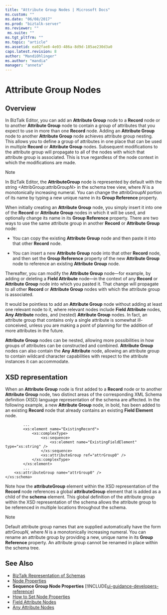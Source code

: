 ```yaml
---
title: "Attribute Group Nodes | Microsoft Docs"
ms.custom: ""
ms.date: "06/08/2017"
ms.prod: "biztalk-server"
ms.reviewer: ""
 ms.suite: ""
ms.tgt_pltfrm: ""
ms.topic: "article"
ms.assetid: ea02fae8-4e03-486a-8d9d-185ae230d3a0
caps.latest.revision: 8
author: "MandiOhlinger"
ms.author: "mandia"
manager: "anneta"
---
```

# Attribute Group Nodes

## Overview
In BizTalk Editor, you can add an **Attribute Group** node to a **Record** node or to another **Attribute Group** node to contain a group of attributes that you expect to use in more than one **Record** node. Adding an **Attribute Group** node to another **Attribute Group** node achieves attribute group nesting. This allows you to define a group of attributes in one place that can be used in multiple **Record** or **Attribute Group** nodes. Subsequent modifications to the attribute group will propagate to all of the nodes with which that attribute group is associated. This is true regardless of the node context in which the modifications are made.  
  
> [!NOTE]
>  In BizTalk Editor, the **AttributeGroup** node is represented by default with the string \<AttribGroup:attribGroup*N*> in the schema tree view, where *N* is a monotonically increasing numeral. You can change the attribGroup*N* portion of its name by typing a new unique name in its **Group Reference** property.  
  
 When initially creating an **Attribute Group** node, you simply insert it into one of the **Record** or **Attribute Group** nodes in which it will be used, and optionally change its name in its **Group Reference** property. There are two ways to use the same attribute group in another **Record** or **Attribute Group** node:  
  
-   You can copy the existing **Attribute Group** node and then paste it into that other **Record** node.  
  
-   You can insert a new **Attribute Group** node into that other **Record** node, and then set the **Group Reference** property of the new **Attribute Group** node to reference an existing **Attribute Group** node.  
  
 Thereafter, you can modify the **Attribute Group** node—for example, by adding or deleting a **Field Attribute** node—in the context of any **Record** or **Attribute Group** node into which you pasted it. That change will propagate to all other **Record** or **Attribute Group** nodes with which the attribute group is associated.  
  
 It would be pointless to add an **Attribute Group** node without adding at least one relevant node to it, where relevant nodes include **Field Attribute** nodes, **Any Attribute** nodes, and (nested) **Attribute Group** nodes. In fact, an attribute group that contains only a single attribute is somewhat ill-conceived, unless you are making a point of planning for the addition of more attributes in the future.  
  
 **Attribute Group** nodes can be nested, allowing more possibilities in how groups of attributes can be constructed and combined. **Attribute Group** nodes can also contain the **Any Attribute** node, allowing an attribute group to contain wildcard character capabilities with respect to the attribute instances it can accommodate.  
  
## XSD representation  
 When an **Attribute Group** node is first added to a **Record** node or to another **Attribute Group** node, two distinct areas of the corresponding XML Schema definition (XSD) language representation of the schema are affected. In the following example, a new **Attribute Group** node, in bold, has been added to an existing **Record** node that already contains an existing **Field Element** node.  
  
```  
        ...  
        <xs:element name="ExistingRecord">  
            <xs:complexType>  
                <xs:sequence>  
                    <xs:element name="ExistingFieldElement" type="xs:string" />  
                </xs:sequence>  
                <xs:attributeGroup ref="attrGroup0" />  
            </xs:complexType>  
        </xs:element>  
        ...   
    <xs:attributeGroup name="attrGroup0" />  
</xs:schema>  
```  
  
 Note how the **attributeGroup** element within the XSD representation of the **Record** node references a global **attributeGroup** element that is added as a child of the **schema** element. This global definition of the attribute group within the XSD representation of the schema allows the attribute group to be referenced in multiple locations throughout the schema.  
  
> [!NOTE]
>  Default attribute group names that are supplied automatically have the form attrGroup*N*, where *N* is a monotonically increasing numeral. You can rename an attribute group by providing a new, unique name in its **Group Reference** property. An attribute group cannot be renamed in place within the schema tree.  
  
## See Also  
-  [BizTalk Representation of Schemas](../core/biztalk-representation-of-schemas.md)   
-  [Node Properties](../core/node-properties.md)   
-  **Sequence Group Node Properties** [!INCLUDE[ui-guidance-developers-reference](../includes/ui-guidance-developers-reference.md)]  
-  [How to Set Node Properties](../core/how-to-set-node-properties.md)   
-  [Field Attribute Nodes](../core/field-attribute-nodes.md)   
-  [Any Attribute Nodes](../core/any-attribute-nodes.md)